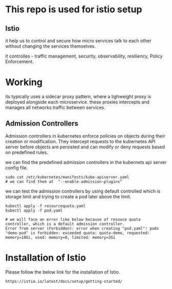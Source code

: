 # This repo is used for istio setup

## Istio

it help us to control and secure how micro services talk to each other without changing the services themselves.

it controlles - traffic management, security, observability, resiliency, Policy Enforcement.

# Working

its typically uses a sidecar proxy pattern, where a lighweight proxy is deployed alongside each microservice. these proxies intercepts and manages all networks traffic between services.

## Admission Controllers

Admission controllers in kubernetes enforce policies on objects during their creation or modification. They intercept requests to the kubernetes API server before objects are persisted and can modify or deny requests based on predefined rules.

we can find the predefined admission controllers in the kubernets api server config file.

~~~
sudo cat /etc/kubernetes/manifests/kube-apiserver.yaml
# we can find them at  "--enable-admission-plugins"
~~~

we can test the admission controllers by using default controlled which is storage limit and trying to create a pod later above the limit.
~~~
kubectl apply -f resourcequota.yaml
kubectl apply -f pod.yaml

# we will face an error like below because of resouce quota controller, which is a default admission controller.
Error from server (Forbidden): error when creating "pod.yaml": pods "demo-pod" is forbidden: exceeded quota: quota-demo, requested: memory=10Gi, used: memory=0, limited: memory=2Gi
~~~

# Installation of Istio 

Please follow the below link for the installation of Istio.
~~~
https://istio.io/latest/docs/setup/getting-started/
~~~


